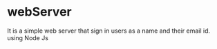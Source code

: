 # webServer
It is a simple web server that sign in users as a name and their email id. using Node Js

